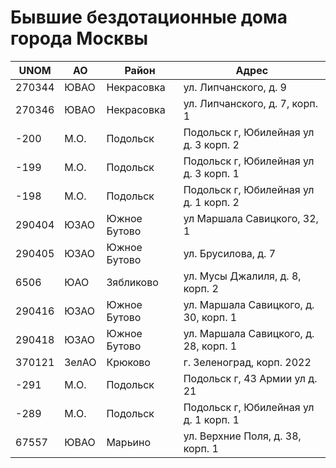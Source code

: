 # Бывшие бездотационные дома города Москвы

| UNOM   | АО    | Район        | Адрес                                 |
|--------|-------|--------------|---------------------------------------|
| 270344 | ЮВАО  | Некрасовка   | ул. Липчанского, д. 9                 |
| 270346 | ЮВАО  | Некрасовка   | ул. Липчанского, д. 7, корп. 1        |
| -200   | М.О.  | Подольск     | Подольск г, Юбилейная ул д. 3 корп. 2 |
| -199   | М.О.  | Подольск     | Подольск г, Юбилейная ул д. 3 корп. 1 |
| -198   | М.О.  | Подольск     | Подольск г, Юбилейная ул д. 1 корп. 2 |
| 290404 | ЮЗАО  | Южное Бутово | ул Маршала Савицкого,  32,  1         |
| 290405 | ЮЗАО  | Южное Бутово | ул. Брусилова, д. 7                   |
| 6506   | ЮАО   | Зябликово    | ул. Мусы Джалиля, д. 8, корп. 2       |
| 290416 | ЮЗАО  | Южное Бутово | ул. Маршала Савицкого, д. 30, корп. 1 |
| 290418 | ЮЗАО  | Южное Бутово | ул. Маршала Савицкого, д. 28, корп. 1 |
| 370121 | ЗелАО | Крюково      | г. Зеленоград, корп. 2022             |
| -291   | М.О.  | Подольск     | Подольск г, 43 Армии ул д. 21         |
| -289   | М.О.  | Подольск     | Подольск г, Юбилейная ул д. 1 корп. 1 |
| 67557  | ЮВАО  | Марьино      | ул. Верхние Поля, д. 38, корп. 1      |
